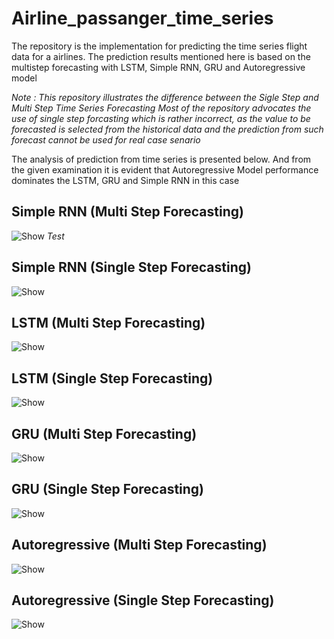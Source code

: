 # Airline_passanger_time_series
The repository is the implementation for predicting the time series flight data for a airlines. 
The prediction results mentioned here is based on the multistep forecasting with LSTM, Simple RNN, GRU and Autoregressive model

*Note : This repository illustrates the difference between the Sigle Step and Multi Step Time Series Forecasting*
*Most of the repository advocates the use of single step forcasting which is rather incorrect, as the value to be forecasted is selected from the historical data and the prediction from such forecast cannot be used for real case senario*

The analysis of prediction from time series is presented below. And from the given examination it is evident that Autoregressive Model performance dominates the LSTM, GRU and Simple RNN in this case

## Simple RNN (Multi Step Forecasting)
![Show](https://i.postimg.cc/vmWN9HrM/mutli.jpg,rawimage=True)
*Test*

## Simple RNN (Single Step Forecasting)
![Show](https://i.postimg.cc/YSdMg3ft/single.jpg,rawimage=True)

## LSTM (Multi Step Forecasting)
![Show](https://i.postimg.cc/C5G8s5hC/mutli.jpg,rawimage=True)

## LSTM (Single Step Forecasting)
![Show](https://i.postimg.cc/FKzjXhpm/single.jpg,rawimage=True)

## GRU (Multi Step Forecasting)
![Show](https://i.postimg.cc/QdHtXC26/mutli.jpg,rawimage=True)

## GRU (Single Step Forecasting)
![Show](https://i.postimg.cc/PJyxqwf7/single.jpg,rawimage=True)

## Autoregressive (Multi Step Forecasting)
![Show](https://i.postimg.cc/vTZy3SMP/mutli.jpg,rawimage=True)

## Autoregressive (Single Step Forecasting)
![Show](https://i.postimg.cc/501bF2rW/single.jpg,rawimage=True)

